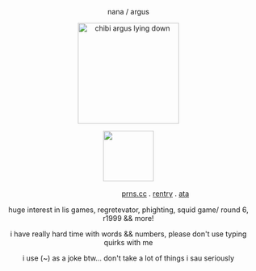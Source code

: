 <p align="center">
nana  /  argus
</p> 
<p align="center">
    <img width="200" src="https://github.com/user-attachments/assets/63f4335f-33f7-4e65-a85a-a427868a7bca" alt="chibi argus lying down">
</p>
<p align="center">
    <img width="100" src="https://komarev.com/ghpvc/?username=wolfbrothers"
        </p>
    
ㅤ ㅤㅤㅤ ㅤㅤㅤㅤㅤㅤㅤ ㅤㅤㅤ ㅤ  ㅤㅤ[prns.cc](https://pronouns.cc/@argus) . [rentry](https://rentry.co/rockstars) . [ata](https://wolfbrothers.atabook.org/)

<p align="center">
huge interest in lis games,
    regretevator, phighting, squid game/ round 6, r1999 && more!
</p>
<p align="center">
 i have really hard time with words && numbers, please don't use typing quirks with me
</p>

<p align="center">
i use (~) as a joke btw... don't take a lot of things i sau seriously 
